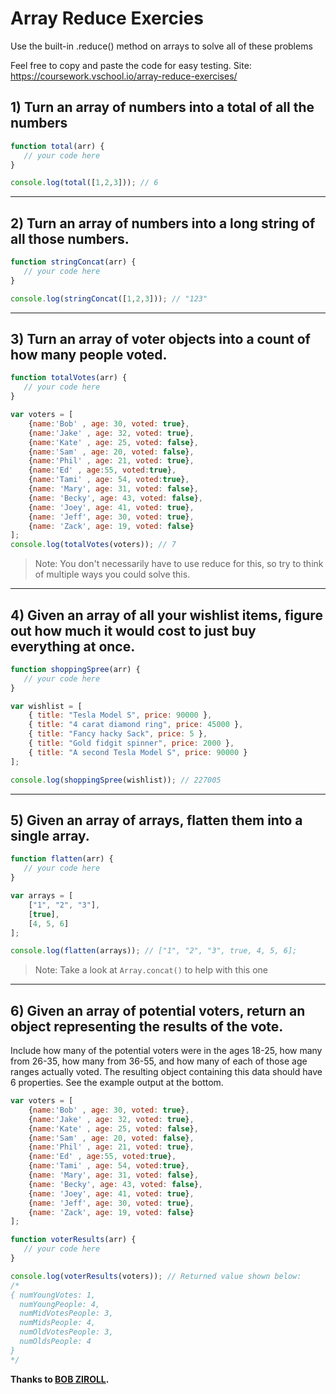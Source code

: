 # Array Reduce Exercies
Use the built-in .reduce() method on arrays to solve all of these problems

Feel free to copy and paste the code for easy testing.
Site: https://coursework.vschool.io/array-reduce-exercises/

## 1) Turn an array of numbers into a total of all the numbers
```javascript
function total(arr) {
   // your code here
}

console.log(total([1,2,3])); // 6
```
--- 

## 2) Turn an array of numbers into a long string of all those numbers.
```javascript
function stringConcat(arr) {
   // your code here 
}

console.log(stringConcat([1,2,3])); // "123"
```
--- 
## 3) Turn an array of voter objects into a count of how many people voted.
```js
function totalVotes(arr) {
   // your code here    
}

var voters = [
    {name:'Bob' , age: 30, voted: true},
    {name:'Jake' , age: 32, voted: true},
    {name:'Kate' , age: 25, voted: false},
    {name:'Sam' , age: 20, voted: false},
    {name:'Phil' , age: 21, voted: true},
    {name:'Ed' , age:55, voted:true},
    {name:'Tami' , age: 54, voted:true},
    {name: 'Mary', age: 31, voted: false},
    {name: 'Becky', age: 43, voted: false},
    {name: 'Joey', age: 41, voted: true},
    {name: 'Jeff', age: 30, voted: true},
    {name: 'Zack', age: 19, voted: false}
];
console.log(totalVotes(voters)); // 7
```
> Note: You don't necessarily have to use reduce for this, so try to think of multiple ways you could solve this.
--- 

## 4) Given an array of all your wishlist items, figure out how much it would cost to just buy everything at once.
```js
function shoppingSpree(arr) {
   // your code here    
}

var wishlist = [
    { title: "Tesla Model S", price: 90000 },
    { title: "4 carat diamond ring", price: 45000 },
    { title: "Fancy hacky Sack", price: 5 },
    { title: "Gold fidgit spinner", price: 2000 },
    { title: "A second Tesla Model S", price: 90000 }
];

console.log(shoppingSpree(wishlist)); // 227005

```
---

## 5) Given an array of arrays, flatten them into a single array.
```js
function flatten(arr) {
   // your code here    
}

var arrays = [
    ["1", "2", "3"],
    [true],
    [4, 5, 6]
];

console.log(flatten(arrays)); // ["1", "2", "3", true, 4, 5, 6];
```
> Note: Take a look at `Array.concat()` to help with this one

---
## 6) Given an array of potential voters, return an object representing the results of the vote.
Include how many of the potential voters were in the ages 18-25, how many from 26-35, how many from 36-55, and how many of each of those age ranges actually voted. The resulting object containing this data should have 6 properties. See the example output at the bottom.
```js
var voters = [
    {name:'Bob' , age: 30, voted: true},
    {name:'Jake' , age: 32, voted: true},
    {name:'Kate' , age: 25, voted: false},
    {name:'Sam' , age: 20, voted: false},
    {name:'Phil' , age: 21, voted: true},
    {name:'Ed' , age:55, voted:true},
    {name:'Tami' , age: 54, voted:true},
    {name: 'Mary', age: 31, voted: false},
    {name: 'Becky', age: 43, voted: false},
    {name: 'Joey', age: 41, voted: true},
    {name: 'Jeff', age: 30, voted: true},
    {name: 'Zack', age: 19, voted: false}
];

function voterResults(arr) {
   // your code here
}

console.log(voterResults(voters)); // Returned value shown below:
/*
{ numYoungVotes: 1,
  numYoungPeople: 4,
  numMidVotesPeople: 3,
  numMidsPeople: 4,
  numOldVotesPeople: 3,
  numOldsPeople: 4 
}
*/
```


**Thanks to [BOB ZIROLL](https://coursework.vschool.io/array-reduce-exercises/).**





